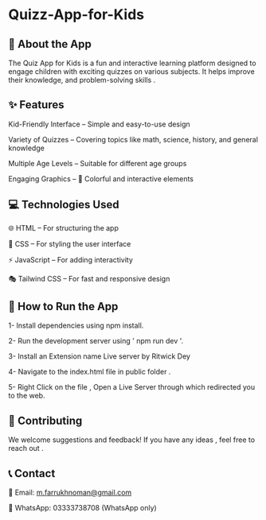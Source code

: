 # Quizz-App-for-Kids

## 📖 About the App

The Quiz App for Kids is a fun and interactive learning platform designed to engage children with exciting quizzes on various subjects. It helps improve their knowledge, and problem-solving skills .

## ✨ Features

Kid-Friendly Interface – Simple and easy-to-use design

Variety of Quizzes – Covering topics like math, science, history, and general knowledge

Multiple Age Levels – Suitable for different age groups

Engaging Graphics – 🎨 Colorful and interactive elements

## 💻 Technologies Used

🌐 HTML – For structuring the app

🎨 CSS – For styling the user interface

⚡ JavaScript – For adding interactivity

🎭 Tailwind CSS – For fast and responsive design

## 🚀 How to Run the App

1- Install dependencies using npm install.

2- Run the development server using ' npm run dev '.

3- Install an Extension name Live server by Ritwick Dey

4- Navigate to the index.html file in public folder .

5- Right Click on the file , Open a Live Server through which redirected you to the web.

## 🤝 Contributing

We welcome suggestions and feedback! If you have any ideas , feel free to reach out .

## 📞 Contact

📩 Email: m.farrukhnoman@gmail.com

📱 WhatsApp: 03333738708 (WhatsApp only)
